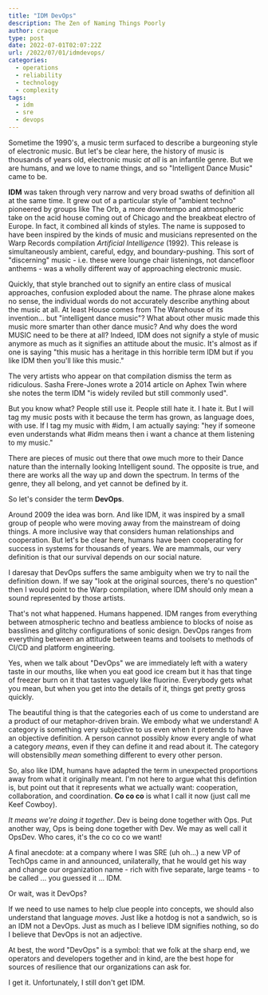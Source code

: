 ```yaml
---
title: "IDM DevOps"
description: The Zen of Naming Things Poorly
author: craque
type: post
date: 2022-07-01T02:07:22Z
url: /2022/07/01/idmdevops/
categories:
  - operations
  - reliability
  - technology
  - complexity
tags:
  - idm
  - sre
  - devops
---
```

Sometime the 1990's, a music term surfaced to describe a burgeoning style of electronic music. But let's be clear here, the history of music is thousands of years old, electronic music *at all* is an infantile genre. But we are humans, and we love to name things, and so "Intelligent Dance Music" came to be.

**IDM** was taken through very narrow and very broad swaths of definition all at the same time. It grew out of a particular style of "ambient techno" pioneered by groups like The Orb, a more downtempo and atmospheric take on the acid house coming out of Chicago and the breakbeat electro of Europe. In fact, it combined all kinds of styles. The name is supposed to have been inspired by the kinds of music and musicians represented on the Warp Records compilation _Artificial Intelligence_ (1992). This release is simultaneously ambient, careful, edgy, and boundary-pushing. This sort of "discerning" music - i.e. these were lounge chair listenings, not dancefloor anthems - was a wholly different way of approaching electronic music.

Quickly, that style branched out to signify an entire class of musical approaches, confusion exploded about the name. The phrase alone makes no sense, the individual words do not accurately describe anything about the music at all. At least House comes from The Warehouse of its invention... but "intelligent dance music"? What about other music made this music more smarter than other dance music? And why does the word MUSIC need to be there at all? Indeed, IDM does not signify a style of music anymore as much as it signifies an attitude about the music. It's almost as if one is saying "this music has a heritage in this horrible term IDM but if you like IDM then you'll like this music."

The very artists who appear on that compilation dismiss the term as ridiculous. Sasha Frere-Jones wrote a 2014 article on Aphex Twin where she notes the term IDM "is widely reviled but still commonly used".

But you know what? People still use it. People still hate it. I hate it. But I will tag my music posts with it because the term has grown, as language does, with use. If I tag my music with #idm, I am actually saying: "hey if someone even understands what #idm means then i want a chance at them listening to my music."

There are pieces of music out there that owe much more to their Dance nature than the internally looking Intelligent sound. The opposite is true, and there are works all the way up and down the spectrum. In terms of the genre, they all belong, and yet cannot be defined by it.

So let's consider the term **DevOps**.

Around 2009 the idea was born. And like IDM, it was inspired by a small group of people who were moving away from the mainstream of doing things. A more inclusive way that considers human relationships and cooperation. But let's be clear here, humans have been cooperating for success in systems for thousands of years. We are mammals, our very definition is that our survival depends on our social nature.

I daresay that DevOps suffers the same ambiguity when we try to nail the definition down. If we say "look at the original sources, there's no question" then I would point to the Warp compilation, where IDM should only mean a sound represented by those artists.

That's not what happened. Humans happened. IDM ranges from everything between atmospheric techno and beatless ambience to blocks of noise as basslines and glitchy configurations of sonic design. DevOps ranges from everything between an attitude between teams and toolsets to methods of CI/CD and platform engineering.

Yes, when we talk about "DevOps" we are immediately left with a watery taste in our mouths, like when you eat good ice cream but it has that tinge of freezer burn on it that tastes vaguely like fluorine. Everybody gets what you mean, but when you get into the details of it, things get pretty gross quickly.

The beautiful thing is that the categories each of us come to understand are a product of our metaphor-driven brain. We embody what we understand! A category is something very subjective to us even when it pretends to have an objective definition. A person cannot possibly *know* every angle of what a category *means*, even if they can define it and read about it. The category will obstensiblly *mean* something different to every other person.

So, also like IDM, humans have adapted the term in unexpected proportions away from what it originally meant. I'm not here to argue what this defintion is, but point out that it represents what we actually want: cooperation, collaboration, and coordination. **Co co co** is what I call it now (just call me Keef Cowboy).

*It means we're doing it together*. Dev is being done together with Ops. Put another way, Ops is being done together with Dev. We may as well call it OpsDev. Who cares, it's the co co co we want!

A final anecdote: at a company where I was SRE (uh oh...) a new VP of TechOps came in and announced, unilaterally, that he would get his way and change our organization name - rich with five separate, large teams - to be called ... you guessed it ... IDM.

Or wait, was it DevOps?

If we need to use names to help clue people into concepts, we should also understand that language _moves_. Just like a hotdog is not a sandwich, so is an IDM not a DevOps. Just as much as I believe IDM signifies nothing, so do I believe that DevOps is not an adjective.

At best, the word "DevOps" is a symbol: that we folk at the sharp end, we operators and developers together and in kind, are the best hope for sources of resilience that our organizations can ask for.

I get it. Unfortunately, I still don't get IDM.
